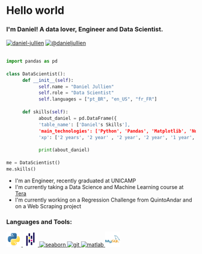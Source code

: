 <h1 align="left">Hello world </h1>
<h3 align="left">I'm Daniel! A data lover, Engineer and Data Scientist.</h3>

<p align="left"> 
<a href="https://linkedin.com/in/daniel-jullien" target="blank"><img align="center" src="https://img.shields.io/badge/LinkedIn-0077B5?style=for-the-badge&logo=linkedin&logoColor=white" alt="daniel-jullien" /></a>
<a href="https://medium.com/@danieljullien" target="blank"><img align="center" src="https://img.shields.io/badge/Medium-12100E?style=for-the-badge&logo=medium&logoColor=white" alt="@danieljullien" /></a>
</p>

```python

import pandas as pd

class DataScientist():
      def __init__(self):
            self.name = "Daniel Jullien"
            self.role = "Data Scientist"
            self.languages = ["pt_BR", "en_US", "fr_FR"]
            
      def skills(self):
            about_daniel = pd.DataFrame({
            'table_name': ['Daniel's Skills'],
            'main_technologies': ['Python', 'Pandas', 'Matplotlib', 'Numpy', 'Machine Learnig', 'SLQ'],
            'xp': ['2 years', '2 year' , '2 year', '2 year', '1 year', '<1 year']})
            
            print(about_daniel)
      
me = DataScientist()
me.skills()      
```

- I'm an Engineer, recently graduated at UNICAMP 
- I'm currently taking a Data Science and Machine Learning course at [Tera](https://somostera.com/cursos/data-science-machine-learning)
- I'm currently working on a Regression Challenge from QuintoAndar and on a Web Scraping project


<!--### Blog posts-->
<!-- BLOG-POST-LIST:START -->
<!-- BLOG-POST-LIST:END -->




<h3 align="left">Languages and Tools:</h3>
<p align="left"> <a href="https://www.python.org" target="_blank" rel="noreferrer"> <img src="https://raw.githubusercontent.com/devicons/devicon/master/icons/python/python-original.svg" alt="python" width="40" height="40"/> </a>
<a href="https://pandas.pydata.org/" target="_blank" rel="noreferrer"> <img src="https://raw.githubusercontent.com/devicons/devicon/2ae2a900d2f041da66e950e4d48052658d850630/icons/pandas/pandas-original.svg" alt="pandas" width="40" height="40"/> </a>  
<a src="https://upload.wikimedia.org/wikipedia/commons/0/05/Scikit_learn_logo_small.svg" alt="scikit_learn" width="40" height="40"/> </a> <a href="https://seaborn.pydata.org/" target="_blank" rel="noreferrer"> <img src="https://seaborn.pydata.org/_images/logo-mark-lightbg.svg" alt="seaborn" width="40"/> </a> 
<a href="https://git-scm.com/" target="_blank" rel="noreferrer"> <img src="https://www.vectorlogo.zone/logos/git-scm/git-scm-icon.svg" alt="git" width="40" height="40"/> </a> 
<a href="https://www.mathworks.com/" target="_blank" rel="noreferrer"> <img src="https://upload.wikimedia.org/wikipedia/commons/2/21/Matlab_Logo.png" alt="matlab" width="40" height="40"/> </a> 
<a href="https://www.mysql.com/" target="_blank" rel="noreferrer"> <img src="https://raw.githubusercontent.com/devicons/devicon/master/icons/mysql/mysql-original-wordmark.svg" alt="mysql" width="40" height="40"/> </a> 


